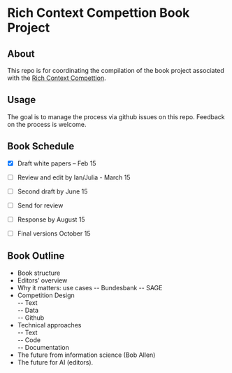 # Rich Context Compettion Book Project

## About 

This repo is for coordinating the compilation of the book project associated with the [Rich Context Compettion](http://coleridgeinitiative.org/richcontextcompetition).

## Usage

The goal is to manage the process via github issues on this repo. Feedback on the process is welcome. 


## Book Schedule

- [x] Draft white papers – Feb 15 
- [ ] Review and edit by Ian/Julia - March 15  
- [ ] Second draft by June 15  
- [ ] Send for review  
- [ ] Response by August 15  
- [ ] Final versions October 15  


## Book Outline

- Book structure  
- Editors’ overview  
- Why it matters: use cases
-- Bundesbank 
-- SAGE  
- Competition Design  
-- Text  
-- Data  
-- Github  
- Technical approaches  
-- Text  
-- Code  
-- Documentation  
- The future from information science (Bob Allen)   
- The future for AI (editors).   
